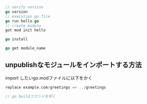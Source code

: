  ```go
// verify version
go version
// execution go file
go run hello.go
// create module
got mod init hello

go install

go get module_name
```
## unpublishなモジュールをインポートする方法
import したいgo.modファイルに以下をかく
```go
replace example.com/greetings => ../greetings

// go buildコマンドを叩く
```
